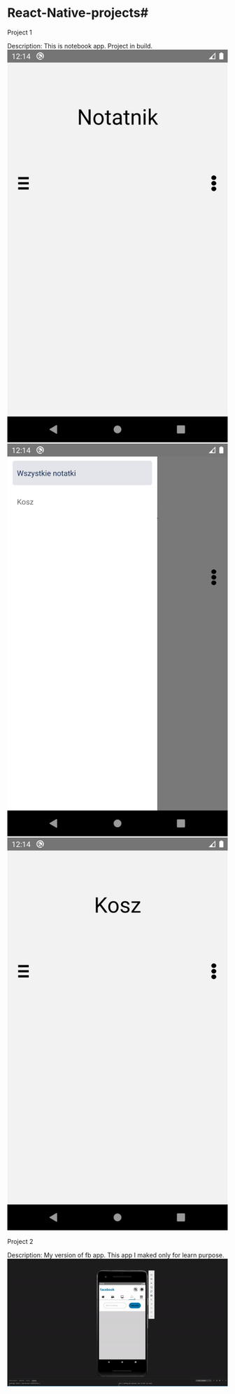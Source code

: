 # React-Native-projects#
Project 1

Description: 
This is notebook app. Project in build.
![image](https://github.com/AAndrys/React-Native-projects/blob/master/project1/Screenshot_1587082451.png)
![image](https://github.com/AAndrys/React-Native-projects/blob/master/project1/Screenshot_1587082453.png)
![image](https://github.com/AAndrys/React-Native-projects/blob/master/project1/Screenshot_1587082457.png)

Project 2

Description: 
My version of fb app. This app I maked only for learn purpose.
![](https://github.com/AAndrys/React-Native-projects/blob/master/project2/fb.gif)
